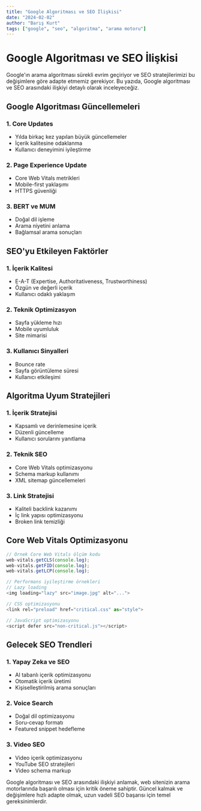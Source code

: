 ```yaml
---
title: "Google Algoritması ve SEO İlişkisi"
date: "2024-02-02"
author: "Barış Kurt"
tags: ["google", "seo", "algoritma", "arama motoru"]
---
```


# Google Algoritması ve SEO İlişkisi

Google'ın arama algoritması sürekli evrim geçiriyor ve SEO stratejilerimizi bu değişimlere göre adapte etmemiz gerekiyor. Bu yazıda, Google algoritması ve SEO arasındaki ilişkiyi detaylı olarak inceleyeceğiz.

## Google Algoritması Güncellemeleri

### 1. Core Updates

* Yılda birkaç kez yapılan büyük güncellemeler
* İçerik kalitesine odaklanma
* Kullanıcı deneyimini iyileştirme

### 2. Page Experience Update

* Core Web Vitals metrikleri
* Mobile-first yaklaşımı
* HTTPS güvenliği

### 3. BERT ve MUM

* Doğal dil işleme
* Arama niyetini anlama
* Bağlamsal arama sonuçları

## SEO'yu Etkileyen Faktörler

### 1. İçerik Kalitesi

* E-A-T (Expertise, Authoritativeness, Trustworthiness)
* Özgün ve değerli içerik
* Kullanıcı odaklı yaklaşım

### 2. Teknik Optimizasyon

* Sayfa yükleme hızı
* Mobile uyumluluk
* Site mimarisi

### 3. Kullanıcı Sinyalleri

* Bounce rate
* Sayfa görüntüleme süresi
* Kullanıcı etkileşimi

## Algoritma Uyum Stratejileri

### 1. İçerik Stratejisi

* Kapsamlı ve derinlemesine içerik
* Düzenli güncelleme
* Kullanıcı sorularını yanıtlama

### 2. Teknik SEO

* Core Web Vitals optimizasyonu
* Schema markup kullanımı
* XML sitemap güncellemeleri

### 3. Link Stratejisi

* Kaliteli backlink kazanımı
* İç link yapısı optimizasyonu
* Broken link temizliği

## Core Web Vitals Optimizasyonu

```javascript
// Örnek Core Web Vitals ölçüm kodu
web-vitals.getCLS(console.log);
web-vitals.getFID(console.log);
web-vitals.getLCP(console.log);

// Performans iyileştirme örnekleri
// Lazy loading
<img loading="lazy" src="image.jpg" alt="...">

// CSS optimizasyonu
<link rel="preload" href="critical.css" as="style">

// JavaScript optimizasyonu
<script defer src="non-critical.js"></script>
```

## Gelecek SEO Trendleri

### 1. Yapay Zeka ve SEO

* AI tabanlı içerik optimizasyonu
* Otomatik içerik üretimi
* Kişiselleştirilmiş arama sonuçları

### 2. Voice Search

* Doğal dil optimizasyonu
* Soru-cevap formatı
* Featured snippet hedefleme

### 3. Video SEO

* Video içerik optimizasyonu
* YouTube SEO stratejileri
* Video schema markup

Google algoritması ve SEO arasındaki ilişkiyi anlamak, web sitenizin arama motorlarında başarılı olması için kritik öneme sahiptir. Güncel kalmak ve değişimlere hızlı adapte olmak, uzun vadeli SEO başarısı için temel gereksinimlerdir. 